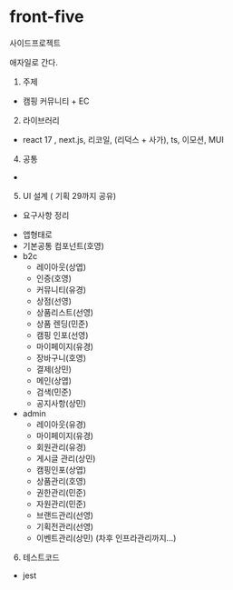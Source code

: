 # front-five
사이드프로젝트

애자일로 간다.

1. 주제
- 캠핑 커뮤니티 + EC
2. 라이브러리
- react 17 , next.js, 리코일,  (리덕스 + 사가), ts, 이모션, MUI

4. 공통
- 
5. UI 설계 ( 기획 29까지 공유)
- 요구사항 정리
* 앱형태로
* 기본공통 컴포넌트(호영)
* b2c
  - 레이아웃(상엽)
  - 인증(호영) 
  - 커뮤니티(유경)
  - 상점(선영)
  - 상품리스트(선영)
  - 상품 렌딩(민준)
  - 캠핑 인포(선영)
  - 마이페이지(유경)
  - 장바구니(호영) 
  - 결제(상민)
  - 메인(상엽)
  - 검색(민준)
  - 공지사항(상민)
* admin
  - 레이아웃(유경)
  - 마이페이지(유경)
  - 회원관리(유경)
  - 게시글 관리(상민)
  - 캠핑인포(상엽)
  - 상품관리(호영)
  - 권한관리(민준)
  - 자원관리(민준)
  - 브랜드관리(선영)
  - 기획전관리(선영)
  - 이벤트관리(상민)
  (차후 인프라관리까지...)
6. 테스트코드
- jest

